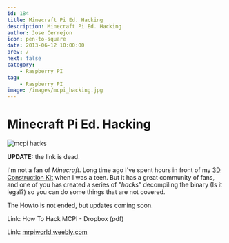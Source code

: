 ```yaml
---
id: 184
title: Minecraft Pi Ed. Hacking
description: Minecraft Pi Ed. Hacking
author: Jose Cerrejon
icon: pen-to-square
date: 2013-06-12 10:00:00
prev: /
next: false
category:
    - Raspberry PI
tag:
    - Raspberry PI
image: /images/mcpi_hacking.jpg
---
```


# Minecraft Pi Ed. Hacking

![mcpi hacks](/images/mcpi_hacking.jpg)

**UPDATE:** the link is dead.

I'm not a fan of _Minecraft_. Long time ago I've spent hours in front of my [3D Construction Kit](https://en.wikipedia.org/wiki/3D_Construction_Kit) when I was a teen. But it has a great community of fans, and one of you has created a series of _"hacks"_ decompiling the binary (Is it legal?) so you can do some things that are not covered.

The Howto is not ended, but updates coming soon.

Link: How To Hack MCPI - Dropbox (pdf)

Link: [mrpiworld.weebly.com](https://sites.google.com/site/mrpiworld/home)
